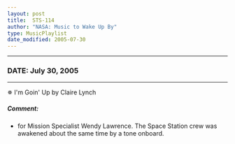 ```yaml
---
layout: post
title:  STS-114
author: "NASA: Music to Wake Up By"
type: MusicPlaylist
date_modified: 2005-07-30
---
```


----
### DATE: July 30, 2005
----
✵ I'm Goin' Up by Claire Lynch

##### Comment:
* for Mission Specialist Wendy Lawrence. The Space Station crew was awakened about the same time by a tone onboard.
